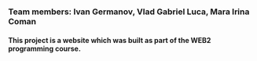 ### Team members: Ivan Germanov, Vlad Gabriel Luca, Mara Irina Coman
#### This project is a website which was built as part of the WEB2 programming course.
